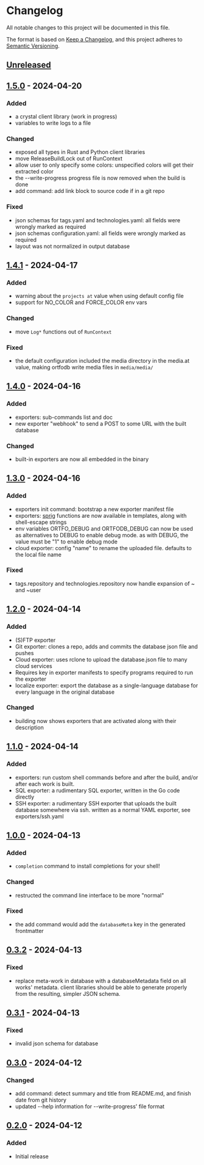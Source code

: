 # Changelog

All notable changes to this project will be documented in this file.

The format is based on [Keep a Changelog](https://keepachangelog.com/en/1.0.0/),
and this project adheres to [Semantic Versioning](https://semver.org/spec/v2.0.0.html).

## [Unreleased]

## [1.5.0] - 2024-04-20

### Added

- a crystal client library (work in progress)
- variables to write logs to a file

### Changed

- exposed all types in Rust and Python client libraries
- move ReleaseBuildLock out of RunContext
- allow user to only specify some colors: unspecified colors will get their extracted color
- the --write-progress progress file is now removed when the build is done
- add command: add link block to source code if in a git repo

### Fixed

- json schemas for tags.yaml and technologies.yaml: all fields were wrongly marked as required
- json schemas configuration.yaml: all fields were wrongly marked as required
- layout was not normalized in output database

## [1.4.1] - 2024-04-17

### Added

- warning about the `projects at` value when using default config file
- support for NO_COLOR and FORCE_COLOR env vars

### Changed

- move `Log*` functions out of `RunContext`

### Fixed

- the default configuration included the media directory in the media.at value, making ortfodb write media files in `media/media/`

## [1.4.0] - 2024-04-16

### Added

- exporters: sub-commands list and doc
- new exporter "webhook" to send a POST to some URL with the built database

### Changed

- built-in exporters are now all embedded in the binary

## [1.3.0] - 2024-04-16

### Added

- exporters init command: bootstrap a new exporter manifest file
- exporters: [sprig](https://masterminds.github.io/sprig/) functions are now available in templates, along with shell-escape strings
- env variables ORTFO_DEBUG and ORTFODB_DEBUG can now be used as alternatives to DEBUG to enable debug mode. as with DEBUG, the value must be "1" to enable debug mode
- cloud exporter: config "name" to rename the uploaded file. defaults to the local file name

### Fixed

- tags.repository and technologies.repository now handle expansion of ~ and ~user

## [1.2.0] - 2024-04-14

### Added

- (S)FTP exporter
- Git exporter: clones a repo, adds and commits the database json file and pushes
- Cloud exporter: uses rclone to upload the database.json file to many cloud services
- Requires key in exporter manifests to specify programs required to run the exporter
- localize exporter: export the database as a single-language database for every language in the original database

### Changed

- building now shows exporters that are activated along with their description

## [1.1.0] - 2024-04-14

### Added

- exporters: run custom shell commands before and after the build, and/or after each work is built.
- SQL exporter: a rudimentary SQL exporter, written in the Go code directly
- SSH exporter: a rudimentary SSH exporter that uploads the built database somewhere via ssh. written as a normal YAML exporter, see exporters/ssh.yaml

## [1.0.0] - 2024-04-13

### Added

- `completion` command to install completions for your shell!

### Changed

- restructed the command line interface to be more "normal"

### Fixed

- the add command would add the `databaseMeta` key in the generated frontmatter

## [0.3.2] - 2024-04-13

### Fixed

- replace meta-work in database with a databaseMetadata field on all works' metadata. client libraries should be able to generate properly from the resulting, simpler JSON schema.

## [0.3.1] - 2024-04-13

### Fixed

- invalid json schema for database

## [0.3.0] - 2024-04-12

### Changed

- add command: detect summary and title from README.md, and finish date from git history
- updated --help information for --write-progress' file format

## [0.2.0] - 2024-04-12

### Added

- Initial release

[Unreleased]: https://github.com/ortfo/db/compare/v1.4.1...HEAD
[1.5.0]: https://github.com/ortfo/db/-/releases/tag/v1.5.0
[1.4.1]: https://github.com/ortfo/db/compare/v1.4.0...v1.4.1
[1.4.0]: https://github.com/ortfo/db/compare/v1.3.0...v1.4.0
[1.3.0]: https://github.com/ortfo/db/compare/v1.2.0...v1.3.0
[1.2.0]: https://github.com/ortfo/db/compare/v1.1.0...v1.2.0
[1.1.0]: https://github.com/ortfo/db/compare/v1.0.0...v1.1.0
[1.0.0]: https://github.com/ortfo/db/compare/v0.3.2...v1.0.0
[0.3.2]: https://github.com/ortfo/db/compare/v0.3.1...v0.3.2
[0.3.1]: https://github.com/ortfo/db/compare/v0.3.0...v0.3.1
[0.3.0]: https://github.com/ortfo/db/compare/v0.2.0...v0.3.0
[0.2.0]: https://github.com/ortfo/db/releases/tag/v0.2.0

[//]: # (C3-2-DKAC:GGH:Rortfo/db:Tv{t})

[unreleased]: https://github.com/ortfo/db/-/compare/v1.5.0...main
